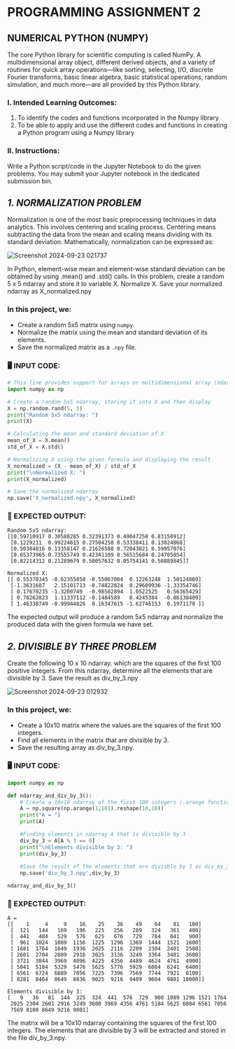 # PROGRAMMING ASSIGNMENT 2
## NUMERICAL PYTHON (NUMPY)
The core Python library for scientific computing is called NumPy. A multidimensional array object, different derived objects, and a variety of routines for quick array operations—like sorting, selecting, I/O, discrete Fourier transforms, basic linear algebra, basic statistical operations, random simulation, and much more—are all provided by this Python library.


### I. Intended Learning Outcomes:
  1. To identify the codes and functions incorporated in the Numpy library
  2. To be able to apply and use the different codes and functions in creating a Python program using a
    Numpy library

### II. Instructions:
Write a Python script/code in the Jupyter Notebook to do the given problems. You may submit your Jupyter
notebook in the dedicated submission bin.

## **_1. NORMALIZATION PROBLEM_** 
Normalization is one of the most basic preprocessing techniques in data analytics. This involves centering and scaling process. Centering means subtracting the data from the
mean and scaling means dividing with its standard deviation. Mathematically, normalization can be
expressed as:

![Screenshot 2024-09-23 021737](https://github.com/user-attachments/assets/06257872-e5d3-4193-9866-073a635aea23)

In Python, element-wise mean and element-wise standard deviation can be obtained by using .mean() and
.std() calls. In this problem, create a random 5 x 5 ndarray and store it to variable X. Normalize X. Save your normalized
ndarray as X_normalized.npy

### In this project, we:
- Create a random 5x5 matrix using `numpy`.
- Normalize the matrix using the mean and standard deviation of its elements.
- Save the normalized matrix as a `.npy` file.

### 🖥️ INPUT CODE:
```python
# This line provides support for arrays or multidimensional array (ndarray)
import numpy as np

# Create a random 5x5 ndarray, storing it into X and then display
X = np.random.rand(5, 5)
print("Random 5x5 ndarray: ")
print(X)

# Calculating the mean and standard deviation of X
mean_of_X = X.mean()
std_of_X = X.std()

# Normalizing X using the given formula and displaying the result
X_normalized = (X - mean_of_X) / std_of_X
print("\nNormalized X: ")
print(X_normalized)

# Save the normalized ndarray 
np.save('X_normalized.npy', X_normalized)

```
### 🏁 EXPECTED OUTPUT:
```
Random 5x5 ndarray: 
[[0.59710917 0.30588285 0.32391373 0.49047258 0.83150912]
 [0.1229211  0.99224615 0.27504258 0.53338411 0.13024868]
 [0.50384816 0.13358147 0.21626588 0.72043821 0.59957076]
 [0.65373965 0.73555749 0.42341109 0.56515684 0.24705054]
 [0.82214312 0.21289679 0.50057632 0.05754141 0.50889845]]

Normalized X: 
[[ 0.55370345 -0.62355858 -0.55067004  0.12263248  1.50124889]
 [-1.3631687   2.15101713 -0.74822824  0.29609936 -1.33354746]
 [ 0.17670235 -1.3200749  -0.98582894  1.0522525   0.56365429]
 [ 0.78262823  1.11337112 -0.1484589   0.4245384  -0.86138409]
 [ 1.46338749 -0.99944826  0.16347615 -1.62746153  0.1971178 ]]
```
The expected output will produce a random 5x5 ndarray and normalize the produced data with the given formula we have set.

## **_2. DIVISIBLE BY THREE PROBLEM_** 
Create the following 10 x 10 ndarray. which are the squares of the first 100 positive integers.
From this ndarray, determine all the elements that are divisible by 3. Save the result as div_by_3.npy

![Screenshot 2024-09-23 012932](https://github.com/user-attachments/assets/5bc99446-a35d-4ab3-b11a-fc7126938882)

### In this project, we:
- Create a 10x10 matrix where the values are the squares of the first 100 integers.
- Find all elements in the matrix that are divisible by 3.
- Save the resulting array as div_by_3.npy.

### 🖥️ INPUT CODE:
```python
import numpy as np

def ndarray_and_div_by_3():
    # Create a 10x10 ndarray of the first 100 integers (.arange function), by squaring it (.square function) and arranging into a 10x10 ndarray (.reshape function)
    A = np.square(np.arange(1,101).reshape(10,10))
    print("A = ")
    print(A)

    #Finding elements in ndarray A that is divisible by 3
    div_by_3 = A[A % 3 == 0]
    print("\nElements divisible by 3: ")
    print(div_by_3)
    
    #Save the result of the elements that are divisble by 3 as div_by_3.npy
    np.save('div_by_3.npy',div_by_3)

ndarray_and_div_by_3()

```
### 🏁 EXPECTED OUTPUT:
```
A = 
[[    1     4     9    16    25    36    49    64    81   100]
 [  121   144   169   196   225   256   289   324   361   400]
 [  441   484   529   576   625   676   729   784   841   900]
 [  961  1024  1089  1156  1225  1296  1369  1444  1521  1600]
 [ 1681  1764  1849  1936  2025  2116  2209  2304  2401  2500]
 [ 2601  2704  2809  2916  3025  3136  3249  3364  3481  3600]
 [ 3721  3844  3969  4096  4225  4356  4489  4624  4761  4900]
 [ 5041  5184  5329  5476  5625  5776  5929  6084  6241  6400]
 [ 6561  6724  6889  7056  7225  7396  7569  7744  7921  8100]
 [ 8281  8464  8649  8836  9025  9216  9409  9604  9801 10000]]

Elements divisible by 3: 
[   9   36   81  144  225  324  441  576  729  900 1089 1296 1521 1764
 2025 2304 2601 2916 3249 3600 3969 4356 4761 5184 5625 6084 6561 7056
 7569 8100 8649 9216 9801]
```
The matrix will be a 10x10 ndarray containing the squares of the first 100 integers. The elements that are divisible by 3 will be extracted and stored in the file div_by_3.npy.

